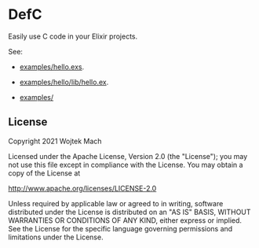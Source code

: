# DefC

Easily use C code in your Elixir projects.

See:

  * [examples/hello.exs](examples/hello.exs).

  * [examples/hello/lib/hello.ex](examples/hello/lib/hello.ex).

  * [examples/](examples/)

## License

Copyright 2021 Wojtek Mach

Licensed under the Apache License, Version 2.0 (the "License");
you may not use this file except in compliance with the License.
You may obtain a copy of the License at

   http://www.apache.org/licenses/LICENSE-2.0

Unless required by applicable law or agreed to in writing, software
distributed under the License is distributed on an "AS IS" BASIS,
WITHOUT WARRANTIES OR CONDITIONS OF ANY KIND, either express or implied.
See the License for the specific language governing permissions and
limitations under the License.
